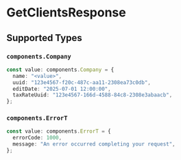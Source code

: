 # GetClientsResponse


## Supported Types

### `components.Company`

```typescript
const value: components.Company = {
  name: "<value>",
  uuid: "123e4567-f20c-487c-aa11-2308ea73c0db",
  editDate: "2025-07-01 12:00:00",
  taxRateUuid: "123e4567-166d-4588-84c8-2308e3abaacb",
};
```

### `components.ErrorT`

```typescript
const value: components.ErrorT = {
  errorCode: 1000,
  message: "An error occurred completing your request",
};
```

